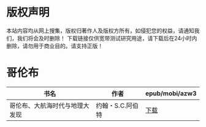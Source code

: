 # 版权声明

本站内容均从网上搜集，版权归著作人及版权方所有，如侵犯您的权益，请通知我们，我们将会及时删除！ 下载链接仅供宽带测试研究用途，请下载后在24小时内删除，请勿用于商业目的。请支持正版！

# 哥伦布

| 书名 | 作者 | epub/mobi/azw3 |
| --- | --- | --- |
| 哥伦布、大航海时代与地理大发现 | 约翰・S.C.阿伯特 | [下载](https://url89.ctfile.com/f/31084289-1357046194-8643e2?p=8866) |
